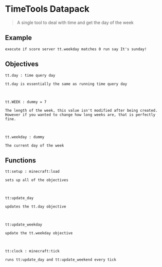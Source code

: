 # TimeTools Datapack

> A single tool to deal with time and get the day of the week

## Example

``` 
execute if score server tt.weekday matches 0 run say It's sunday!  
```

## Objectives

`tt.day : time query day`
```
tt.day is essentially the same as running time query day  
```

<br>

`tt.WEEK : dummy = 7`
```
The length of the week, this value isn't modified after being created.  
However if you wanted to change how long weeks are, that is perfectly fine.  
```

<br>

`tt.weekday : dummy`
```
The current day of the week  
```

## Functions
`tt:setup : minecraft:load`
```
sets up all of the objectives  
```

<br>

`tt:update_day`
```
updates the tt.day objective  
```

<br>

`tt:update_weekday`
```
update the tt.weekday objective  
```

<br>

`tt:clock : minecraft:tick`
```
runs tt:update_day and tt:update_weekend every tick  
```

